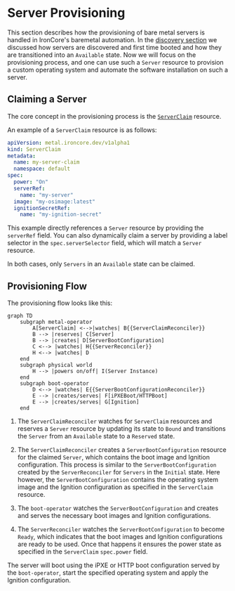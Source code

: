 # Server Provisioning

This section describes how the provisioning of bare metal servers is handled in IronCore's baremetal automation. 
In the [discovery section](/baremetal/architecture/discovery) we discussed how servers are discovered and first time
booted and how they are transitioned into an `Available` state. Now we will focus on the provisioning process, and 
one can use such a `Server` resource to provision a custom operating system and automate the software installation on
such a server.

## Claiming a Server

The core concept in the provisioning process is the [`ServerClaim`](https://ironcore-dev.github.io/metal-operator/concepts/serverclaims.html) resource.

An example of a `ServerClaim` resource is as follows:

```yaml
apiVersion: metal.ironcore.dev/v1alpha1
kind: ServerClaim
metadata:
  name: my-server-claim
  namespace: default
spec:
  power: "On"
  serverRef:
    name: "my-server"
  image: "my-osimage:latest"
  ignitionSecretRef:
    name: "my-ignition-secret"
```

This example directly references a `Server` resource by providing the `serverRef` field. You can also dynamically claim
a server by providing a label selector in the `spec.serverSelector` field, which will match a `Server` resource.

In both cases, only `Servers` in an `Available` state can be claimed. 

## Provisioning Flow

The provisioning flow looks like this:

```mermaid
graph TD
    subgraph metal-operator 
        A[ServerClaim] <-->|watches| B{{ServerClaimReconciler}}
        B --> |reserves| C[Server]
        B --> |creates| D[ServerBootConfiguration]
        C <--> |watches| H{{ServerReconciler}}
        H <--> |watches| D
    end
    subgraph physical world
        H --> |powers on/off| I(Server Instance)
    end
    subgraph boot-operator
        D <--> |watches| E{{ServerBootConfigurationReconciler}}
        E --> |creates/serves| F[iPXEBoot/HTTPBoot]
        E --> |creates/serves| G[Ignition]
    end
```

1. The `ServerClaimReconciler` watches for `ServerClaim` resources and reserves a `Server` resource by updating its state to `Bound` 
and transitions the `Server` from an `Available` state to a `Reserved` state.

2. The `ServerClaimReconciler` creates a `ServerBootConfiguration` resource for the claimed `Server`, which contains the boot image and Ignition configuration.
This process is similar to the `ServerBootConfiguration` created by the `ServerReconciler` for `Servers` in the `Initial` state.
Here however, the `ServerBootConfiguration` contains the operating system image and the Ignition configuration as specified in the `ServerClaim` resource.

3. The `boot-operator` watches the `ServerBootConfiguration` and creates and serves the necessary boot images and Ignition configurations.

4. The `ServerReconciler` watches the `ServerBootConfiguration` to become `Ready`, which indicates that the boot images and Ignition configurations are ready to be used.
Once that happens it ensures the power state as specified in the `ServerClaim` `spec.power` field.

The server will boot using the iPXE or HTTP boot configuration served by the `boot-operator`, start the specified operating system 
and apply the Ignition configuration.

